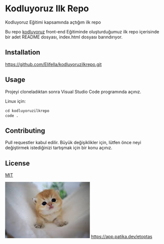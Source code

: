 # Kodluyoruz Ilk Repo
Kodluyoruz Eğitimi kapsamında açtığım ilk repo

Bu repo [kodluyoruz](https://kodluyoruz.org/tr/kodluyoruz/) front-end Eğitiminde oluşturduğumuz ilk repo içerisinde bir adet README dosyası, index.html dosyası barındırıyor.

## Installation 
 
https://github.com/Elifella/kodluyoruzilkrepo.git

## Usage

Projeyi cloneladıktan sonra Visual Studio Code programında açınız.

Linux için:
```linux
cd kodluyoruzilkrepo
code .
```

## Contributing
Pull requestler kabul edilir. Büyük değişiklikler için, lütfen önce neyi değiştirmek istediğinizi tartışmak için bir konu açınız.

## License
[MIT](https://choosealicense.com/licenses/mit/)

![kedi](kedi.jpg)
https://app.patika.dev/etoptas
